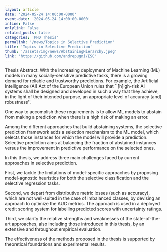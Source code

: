 ```yaml
---
layout: article
date: '2024-05-24 14:00:00-0000'
event-date: '2024-05-24 14:00:00-0000'
inline: False
onlylink: False
related_posts: false
categories: 'PHD Thesis'
permalink: '/news/Topics in Selective Prediction'
title: 'Topics in Selective Prediction'
thumb: '/assets/img/news/AbstainingHierarchy.jpeg'
link: 'https://github.com/andrepugni/ESC'
---
```

Thesis Abstract: With the increasing deployment of Machine Learning (ML) models in many socially-sensitive predictive tasks, there is a growing demand for reliable and trustworthy predictions. For example, the Artificial Intelligence (AI) Act of the European Union rules that  ``[h]igh-risk AI systems shall be designed and developed in such a way that they achieve, in the light of their intended purpose, an appropriate level of accuracy [and] robustness''.


One way to accomplish these requirements is to allow ML models to abstain from making a prediction when there is a high risk of making an error.

Among the different approaches that build abstaining systems, the selective prediction framework adds a selection mechanism to the ML model, which selects those instances for which the model will provide a prediction. Selective prediction aims at balancing the fraction of abstained instances versus the improvement in predictive performance on the selected ones.


In this thesis, we address three main challenges faced by current approaches in selective prediction. 

First, we tackle the limitations of model-specific approaches by proposing model-agnostic heuristics for both the selective classification and the selective regression tasks. 

Second, we depart from distributive metric losses (such as accuracy), which are not well-suited in the case of imbalanced classes, by devising an approach to optimize the AUC metrics. The approach is used in a deployed credit scoring system for labelling predicted scores with uncertainty ratings. 

Third, we clarify the relative strengths and weaknesses of the state-of-the-art approaches, also including those introduced in this thesis, by an extensive and throughout empirical evaluation.  


The effectiveness of the methods proposed in the thesis is supported by theoretical foundations and experimental results. 



